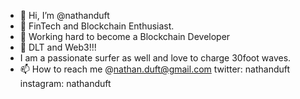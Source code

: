 - 👋 Hi, I’m @nathanduft
- 👀 FinTech and Blockchain Enthusiast.
- 🌱 Working hard to become a Blockchain Developer
- 💞️ DLT and Web3!!!
- I am a passionate surfer as well and love to charge 30foot waves. 
- 📫 How to reach me @nathan.duft@gmail.com twitter: nathanduft instagram: nathanduft
<!---
nathanduft44/nathanduft44 is a ✨ special ✨ repository because its `README.md` (this file) appears on your GitHub profile.
You can click the Preview link to take a look at your changes.
--->
